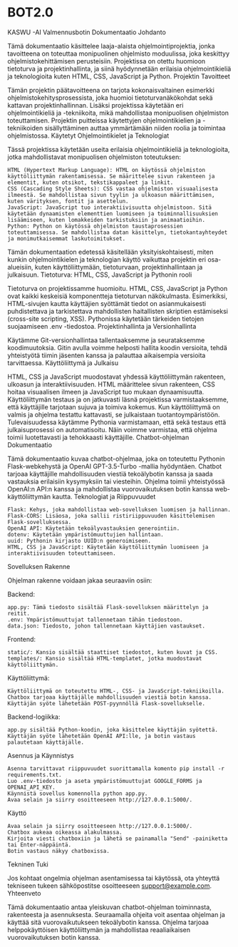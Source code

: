 # BOT2.0

KASWU -AI Valmennusbotin Dokumentaatio
Johdanto

Tämä dokumentaatio käsittelee laaja-alaista ohjelmointiprojektia, jonka tavoitteena on toteuttaa monipuolinen ohjelmisto moduulissa, joka keskittyy ohjelmistokehittämisen perusteisiin. Projektissa on otettu huomioon tietoturva ja projektinhallinta, ja siinä hyödynnetään erilaisia ohjelmointikieliä ja teknologioita kuten HTML, CSS, JavaScript ja Python.
Projektin Tavoitteet

Tämän projektin päätavoitteena on tarjota kokonaisvaltainen esimerkki ohjelmistokehitysprosessista, joka huomioi tietoturvanäkökohdat sekä kattavan projektinhallinnan. Lisäksi projektissa käytetään eri ohjelmointikieliä ja -tekniikoita, mikä mahdollistaa monipuolisen ohjelmiston toteuttamisen. Projektin puitteissa käytettyjen ohjelmointikielien ja -tekniikoiden sisällyttäminen auttaa ymmärtämään niiden roolia ja toimintaa ohjelmistossa.
Käytetyt Ohjelmointikielet ja Teknologiat

Tässä projektissa käytetään useita erilaisia ohjelmointikieliä ja teknologioita, jotka mahdollistavat monipuolisen ohjelmiston toteutuksen:

    HTML (Hypertext Markup Language): HTML on käytössä ohjelmiston käyttöliittymän rakentamisessa. Se määrittelee sivun rakenteen ja elementit, kuten otsikot, tekstikappaleet ja linkit.
    CSS (Cascading Style Sheets): CSS vastaa ohjelmiston visuaalisesta ilmeestä. Se mahdollistaa sivun tyylin ja ulkoasun määrittämisen, kuten värityksen, fontit ja asettelun.
    JavaScript: JavaScript tuo interaktiivisuutta ohjelmistoon. Sitä käytetään dynaamisten elementtien luomiseen ja toiminnallisuuksien lisäämiseen, kuten lomakkeiden tarkistuksiin ja animaatioihin.
    Python: Python on käytössä ohjelmiston taustaprosessien toteuttamisessa. Se mahdollistaa datan käsittelyn, tietokantayhteydet ja monimutkaisemmat laskutoimitukset.

Tämän dokumentaation edetessä käsitellään yksityiskohtaisesti, miten kunkin ohjelmointikielen ja teknologian käyttö vaikuttaa projektin eri osa-alueisiin, kuten käyttöliittymään, tietoturvaan, projektinhallintaan ja julkaisuun.
Tietoturva: HTML, CSS, JavaScript ja Pythonin rooli

Tietoturva on projektissamme huomioitu. HTML, CSS, JavaScript ja Python ovat kaikki keskeisiä komponentteja tietoturvan näkökulmasta. Esimerkiksi, HTML-sivujen kautta käyttäjien syöttämät tiedot on asianmukaisesti puhdistettava ja tarkistettava mahdollisten haitallisten skriptien estämiseksi (cross-site scripting, XSS). Pythonissa käytetään tärkeiden tietojen suojaamiseen .env -tiedostoa.
Projektinhallinta ja Versionhallinta

Käytämme Git-versionhallintaa tallentaaksemme ja seurataksemme koodimuutoksia. Gitin avulla voimme helposti hallita koodin versioita, tehdä yhteistyötä tiimin jäsenten kanssa ja palauttaa aikaisempia versioita tarvittaessa.
Käyttöliittymä ja Julkaisu

HTML, CSS ja JavaScript muodostavat yhdessä käyttöliittymän rakenteen, ulkoasun ja interaktiivisuuden. HTML määrittelee sivun rakenteen, CSS hoitaa visuaalisen ilmeen ja JavaScript tuo mukaan dynaamisuutta. Käyttöliittymän testaus ja on jatkuvasti läsnä projektissa varmistaaksemme, että käyttäjille tarjotaan sujuva ja toimiva kokemus. Kun käyttöliittymä on valmis ja ohjelma testattu kattavasti, se julkaistaan tuotantoympäristöön. Tulevaisuudessa käytämme Pythonia varmistamaan, että sekä testaus että julkaisuprosessi on automatisoitu. Näin voimme varmistaa, että ohjelma toimii luotettavasti ja tehokkaasti käyttäjille.
Chatbot-ohjelman Dokumentaatio

Tämä dokumentaatio kuvaa chatbot-ohjelmaa, joka on toteutettu Pythonin Flask-webkehystä ja OpenAI GPT-3.5-Turbo -mallia hyödyntäen. Chatbot tarjoaa käyttäjille mahdollisuuden viestiä tekoälybotin kanssa ja saada vastauksia erilaisiin kysymyksiin tai viesteihin. Ohjelma toimii yhteistyössä OpenAI:n API:n kanssa ja mahdollistaa vuorovaikutuksen botin kanssa web-käyttöliittymän kautta.
Teknologiat ja Riippuvuudet

    Flask: Kehys, joka mahdollistaa web-sovelluksen luomisen ja hallinnan.
    Flask-CORS: Lisäosa, joka sallii ristiriippuvuuden käsittelemisen Flask-sovelluksessa.
    OpenAI API: Käytetään tekoälyvastauksien generointiin.
    dotenv: Käytetään ympäristömuuttujien hallintaan.
    uuid: Pythonin kirjasto UUID:n generoimiseen.
    HTML, CSS ja JavaScript: Käytetään käyttöliittymän luomiseen ja interaktiivisuuden toteuttamiseen.

Sovelluksen Rakenne

Ohjelman rakenne voidaan jakaa seuraaviin osiin:

Backend:

    app.py: Tämä tiedosto sisältää Flask-sovelluksen määrittelyn ja reitit.
    .env: Ympäristömuuttujat tallennetaan tähän tiedostoon.
    data.json: Tiedosto, johon tallennetaan käyttäjien vastaukset.

Frontend:

    static/: Kansio sisältää staattiset tiedostot, kuten kuvat ja CSS.
    templates/: Kansio sisältää HTML-templatet, jotka muodostavat käyttöliittymän.

Käyttöliittymä:

    Käyttöliittymä on toteutettu HTML-, CSS- ja JavaScript-tekniikoilla.
    Chatbox tarjoaa käyttäjälle mahdollisuuden viestiä botin kanssa.
    Käyttäjän syöte lähetetään POST-pyynnöllä Flask-sovellukselle.

Backend-logiikka:

    app.py sisältää Python-koodin, joka käsittelee käyttäjän syötettä.
    Käyttäjän syöte lähetetään OpenAI API:lle, ja botin vastaus palautetaan käyttäjälle.

Asennus ja Käynnistys

    Asenna tarvittavat riippuvuudet suorittamalla komento pip install -r requirements.txt.
    Luo .env-tiedosto ja aseta ympäristömuuttujat GOOGLE_FORMS ja OPENAI_API_KEY.
    Käynnistä sovellus komennolla python app.py.
    Avaa selain ja siirry osoitteeseen http://127.0.0.1:5000/.

Käyttö

    Avaa selain ja siirry osoitteeseen http://127.0.0.1:5000/.
    Chatbox aukeaa oikeassa alakulmassa.
    Kirjoita viesti chatboxiin ja lähetä se painamalla "Send" -painiketta tai Enter-näppäintä.
    Botin vastaus näkyy chatboxissa.

Tekninen Tuki

Jos kohtaat ongelmia ohjelman asentamisessa tai käytössä, ota yhteyttä tekniseen tukeen sähköpostitse osoitteeseen support@example.com.
Yhteenveto

Tämä dokumentaatio antaa yleiskuvan chatbot-ohjelman toiminnasta, rakenteesta ja asennuksesta. Seuraamalla ohjeita voit asentaa ohjelman ja käyttää sitä vuorovaikutukseen tekoälybotin kanssa. Ohjelma tarjoaa helppokäyttöisen käyttöliittymän ja mahdollistaa reaaliaikaisen vuorovaikutuksen botin kanssa.
